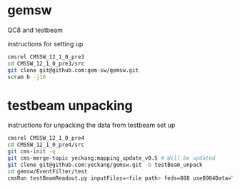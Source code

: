 # gemsw
QC8 and testbeam 

instructions for setting up
```bash
cmsrel CMSSW_12_1_0_pre3
cd CMSSW_12_1_0_pre3/src
git clone git@github.com:gem-sw/gemsw.git
scram b -j10
```

# testbeam unpacking
instructions for unpacking the data from testbeam set up
```bash
cmsrel CMSSW_12_1_0_pre4
cd CMSSW_12_1_0_pre4/src
git cms-init -q
git cms-merge-topic yeckang:mapping_update_v0.5 # Will be updated
git clone git@github.com:yeckang/gemsw.git -b testBeam_unpack
cd gemsw/EventFilter/test
cmsRun testBeamReadout.py inputFiles=<file path> feds=888 useB904Data=True dqm=True reconstruct=True
```

